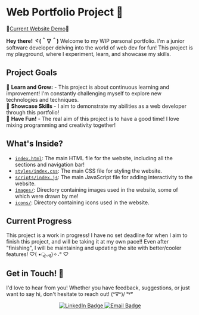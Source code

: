 # Web Portfolio Project 🌸
🎀[Current Website Demo](https://nahdaaj.github.io/personal-website/)🎀

</div>

**Hey there! ヾ(＾∇＾)** Welcome to my WIP personal portfolio. I'm a junior software developer delving into the world of web dev for fun! This project is my playground, where I experiment, learn, and showcase my skills.

## Project Goals

🌸 **Learn and Grow:** - This project is about continuous learning and improvement! I'm constantly challenging myself to explore new technologies and techniques.
<br/>
🌸 **Showcase Skills** - I aim to demonstrate my abilities as a web developer through this portfolio!
<br/>
🌸 **Have Fun!** - The real aim of this project is to have a good time! I love mixing programming and creativity together!

## What's Inside?
- [`index.html`](index.html): The main HTML file for the website, including all the sections and navigation bar!
- [`styles/index.css`](styles/index.css): The main CSS file for styling the website.
- [`scripts/index.js`](scripts/index.js): The main JavaScript file for adding interactivity to the website.
- [`images/`](images/): Directory containing images used in the website, some of which were drawn by me!
- [`icons/`](icons/): Directory containing icons used in the website.

## Current Progress

This project is a work in progress! I have no set deadline for when I aim to finish this project, and will be taking it at my own pace!! Even after "finishing", I will be maintaining and updating the site with better/cooler features! ♡( •ॢ◡-ॢ)✧˖° ♡

## Get in Touch! 🌸

I'd love to hear from you! Whether you have feedback, suggestions, or just want to say hi, don't hesitate to reach out! (^∇^)/ ᵇʸᵉ
<div align=center>
  <a href="https://www.linkedin.com/in/nahdaa-jawed/">
    <img src="https://img.shields.io/badge/LinkedIn-FFB3C6?logo=linkedin&logoColor=white&style=for-the-badge" alt="LinkedIn     Badge"/>
  </a>
  <a href="mailto:nahdaajawed@gmail.com">
    <img src="https://img.shields.io/badge/Email-FFB3C6?logo=gmail&logoColor=white&style=for-the-badge" alt="Email Badge"/>
  </a>
</div>


